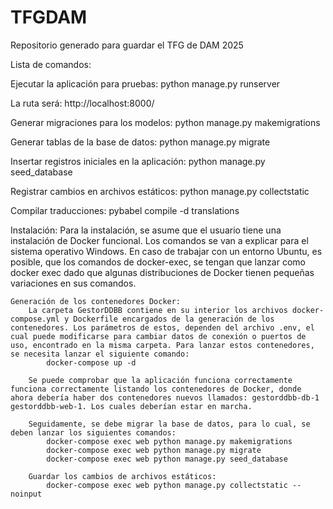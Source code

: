 # TFGDAM
Repositorio generado para guardar el TFG de DAM 2025

Lista de comandos:

Ejecutar la aplicación para pruebas:
    python manage.py runserver

La ruta será: http://localhost:8000/

Generar migraciones para los modelos:
    python manage.py makemigrations

Generar tablas de la base de datos:
    python manage.py migrate

Insertar registros iniciales en la aplicación:
    python manage.py seed_database

Registrar cambios en archivos estáticos:
    python manage.py collectstatic

Compilar traducciones:
    pybabel compile -d translations

Instalación:
    Para la instalación, se asume que el usuario tiene una instalación de Docker funcional. Los comandos se van a explicar para el sistema operativo Windows. En caso de trabajar con un entorno Ubuntu, es posible, que los comandos de docker-exec, se tengan que lanzar como docker exec dado que algunas distribuciones de Docker tienen pequeñas variaciones en sus comandos.

    Generación de los contenedores Docker:
        La carpeta GestorDDBB contiene en su interior los archivos docker-compose.yml y Dockerfile encargados de la generación de los contenedores. Los parámetros de estos, dependen del archivo .env, el cual puede modificarse para cambiar datos de conexión o puertos de uso, encontrado en la misma carpeta. Para lanzar estos contenedores, se necesita lanzar el siguiente comando:
            docker-compose up -d
        
        Se puede comprobar que la aplicación funciona correctamente funciona correctamente listando los contenedores de Docker, donde ahora debería haber dos contenedores nuevos llamados: gestorddbb-db-1 gestorddbb-web-1. Los cuales deberían estar en marcha.

        Seguidamente, se debe migrar la base de datos, para lo cual, se deben lanzar los siguientes comandos:
            docker-compose exec web python manage.py makemigrations
            docker-compose exec web python manage.py migrate
            docker-compose exec web python manage.py seed_database
        
        Guardar los cambios de archivos estáticos:
            docker-compose exec web python manage.py collectstatic --noinput